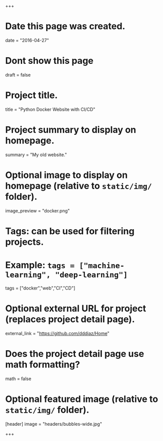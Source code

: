 +++
# Date this page was created.
date = "2016-04-27"

# Dont show this page
draft = false

# Project title.
title = "Python Docker Website with CI/CD"

# Project summary to display on homepage.
summary = "My old website."

# Optional image to display on homepage (relative to `static/img/` folder).
image_preview = "docker.png"

# Tags: can be used for filtering projects.
# Example: `tags = ["machine-learning", "deep-learning"]`
tags = ["docker","web","CI","CD"]

# Optional external URL for project (replaces project detail page).
external_link = "https://github.com/dddiaz/Home"

# Does the project detail page use math formatting?
math = false

# Optional featured image (relative to `static/img/` folder).
[header]
image = "headers/bubbles-wide.jpg"

+++